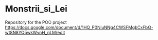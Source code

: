 # Monstrii_si_Lei
Repository for the POO project
https://docs.google.com/document/d/1HQ_P0NiuNNg4CWSFMgbCxFbQ-wt8N8YO5wkWvnH_nLM/edit
